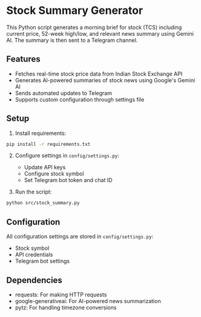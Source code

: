 # Stock Summary Generator

This Python script generates a morning brief for stock (TCS) including current price, 52-week high/low, and relevant news summary using Gemini AI. The summary is then sent to a Telegram channel.

## Features

- Fetches real-time stock price data from Indian Stock Exchange API
- Generates AI-powered summaries of stock news using Google's Gemini AI
- Sends automated updates to Telegram
- Supports custom configuration through settings file

## Setup

1. Install requirements:
```bash
pip install -r requirements.txt
```

2. Configure settings in `config/settings.py`:
   - Update API keys
   - Configure stock symbol
   - Set Telegram bot token and chat ID

3. Run the script:
```bash
python src/stock_summary.py
```

## Configuration

All configuration settings are stored in `config/settings.py`:
- Stock symbol
- API credentials
- Telegram bot settings

## Dependencies

- requests: For making HTTP requests
- google-generativeai: For AI-powered news summarization
- pytz: For handling timezone conversions
